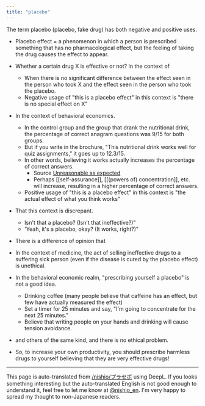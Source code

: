 ```yaml
---
title: "placebo"
---
```


The term placebo (placebo, fake drug) has both negative and positive uses.

- Placebo effect = a phenomenon in which a person is prescribed something that has no pharmacological effect, but the feeling of taking the drug causes the effect to appear.
- Whether a certain drug X is effective or not? In the context of
    - When there is no significant difference between the effect seen in the person who took X and the effect seen in the person who took the placebo.
    - Negative usage of "this is a placebo effect" in this context is "there is no special effect on X"
- In the context of behavioral economics.
    - In the control group and the group that drank the nutritional drink, the percentage of correct anagram questions was 9/15 for both groups.
    - But if you write in the brochure, "This nutritional drink works well for quiz assignments," it goes up to 12.3/15.
    - In other words, believing it works actually increases the percentage of correct answers.
        - Source [Unreasonable as expected](http://amzn.to/2taIZqE)
        - Perhaps [[self-assurance]], [[(powers of) concentration]], etc. will increase, resulting in a higher percentage of correct answers.
    - Positive usage of "this is a placebo effect" in this context is "the actual effect of what you think works"

- That this context is discrepant.
    - Isn't that a placebo? (Isn't that ineffective?)"
    - 'Yeah, it's a placebo, okay? (It works, right?)"
- There is a difference of opinion that

- In the context of medicine, the act of selling ineffective drugs to a suffering sick person (even if the disease is cured by the placebo effect) is unethical.
- In the behavioral economic realm, "prescribing yourself a placebo" is not a good idea.
    - Drinking coffee (many people believe that caffeine has an effect, but few have actually measured the effect)
    - Set a timer for 25 minutes and say, "I'm going to concentrate for the next 25 minutes."
    - Believe that writing people on your hands and drinking will cause tension avoidance.
- and others of the same kind, and there is no ethical problem.
- So, to increase your own productivity, you should prescribe harmless drugs to yourself believing that they are very effective drugs!

---
This page is auto-translated from [/nishio/プラセボ](https://scrapbox.io/nishio/プラセボ) using DeepL. If you looks something interesting but the auto-translated English is not good enough to understand it, feel free to let me know at [@nishio_en](https://twitter.com/nishio_en). I'm very happy to spread my thought to non-Japanese readers.
